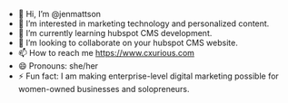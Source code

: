 - 👋 Hi, I’m @jenmattson
- 👀 I’m interested in marketing technology and personalized content. 
- 🌱 I’m currently learning hubspot CMS development.
- 💞️ I’m looking to collaborate on your hubspot CMS website.
- 📫 How to reach me https://www.cxurious.com
- 😄 Pronouns: she/her
- ⚡ Fun fact: I am making enterprise-level digital marketing possible for women-owned businesses and solopreneurs. 

<!---
jenmattson/jenmattson is a ✨ special ✨ repository because its `README.md` (this file) appears on your GitHub profile.
You can click the Preview link to take a look at your changes.
--->
